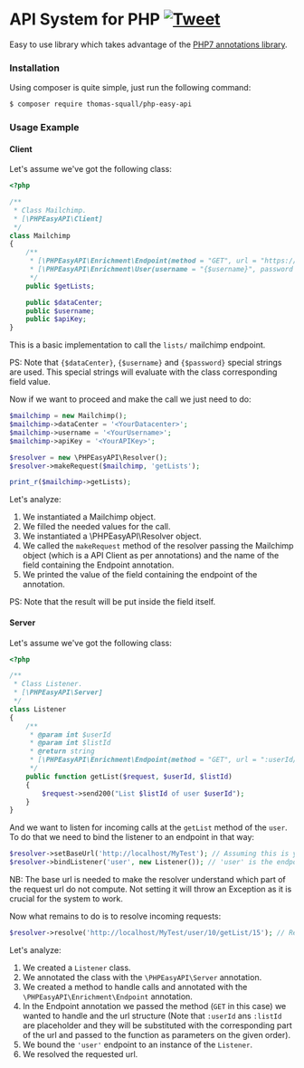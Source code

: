 # API System for PHP [![Tweet](https://img.shields.io/twitter/url/http/shields.io.svg?style=social)](https://twitter.com/intent/tweet?text=Easy%20to%20use%20PHP%20API%20libray!%20Check%20it%20out!%20&url=https://github.com/ThomasSquall/PHPEasyAPI&hashtags=php,php7,api,apiserver,apiclient,developers)

Easy to use library which takes advantage of the [PHP7 annotations library](https://github.com/ThomasSquall/PHPMagicAnnotations).

### Installation

Using composer is quite simple, just run the following command:
``` sh
$ composer require thomas-squall/php-easy-api
```

### Usage Example

#### Client

Let's assume we've got the following class:

``` php
<?php

/**
 * Class Mailchimp.
 * [\PHPEasyAPI\Client]
 */
class Mailchimp
{
    /**
     * [\PHPEasyAPI\Enrichment\Endpoint(method = "GET", url = "https://{$dataCenter}.api.mailchimp.com/3.0/lists/")]
     * [\PHPEasyAPI\Enrichment\User(username = "{$username}", password = "{$apiKey}")]
     */
    public $getLists;

    public $dataCenter;
    public $username;
    public $apiKey;
}
```

This is a basic implementation to call the `lists/` mailchimp endpoint.

PS: Note that `{$dataCenter}`, `{$username}` and `{$password}` special strings are used.
This special strings will evaluate with the class corresponding field value.

Now if we want to proceed and make the call we just need to do:

``` php
$mailchimp = new Mailchimp();
$mailchimp->dataCenter = '<YourDatacenter>';
$mailchimp->username = '<YourUsername>';
$mailchimp->apiKey = '<YourAPIKey>';

$resolver = new \PHPEasyAPI\Resolver();
$resolver->makeRequest($mailchimp, 'getLists');

print_r($mailchimp->getLists);
```

Let's analyze:
1) We instantiated a Mailchimp object.
2) We filled the needed values for the call.
3) We instantiated a \PHPEasyAPI\Resolver object.
4) We called the `makeRequest` method of the resolver passing the Mailchimp object (which is a API Client as per annotations) and the name of the field containing the Endpoint annotation.
5) We printed the value of the field containing the endpoint of the annotation.

PS: Note that the result will be put inside the field itself.

#### Server

Let's assume we've got the following class:

``` php
<?php

/**
 * Class Listener.
 * [\PHPEasyAPI\Server]
 */
class Listener
{
    /**
     * @param int $userId
     * @param int $listId
     * @return string
     * [\PHPEasyAPI\Enrichment\Endpoint(method = "GET", url = ":userId/getList/:listId")]
     */
    public function getList($request, $userId, $listId)
    {
        $request->send200("List $listId of user $userId");
    }
}
```

And we want to listen for incoming calls at the `getList` method of the `user`.
To do that we need to bind the listener to an endpoint in that way:

``` php
$resolver->setBaseUrl('http://localhost/MyTest'); // Assuming this is your local test url.
$resolver->bindListener('user', new Listener()); // 'user' is the endpoint.
```

NB: The base url is needed to make the resolver understand which part of the request url do not compute.
Not setting it will throw an Exception as it is crucial for the system to work.

Now what remains to do is to resolve incoming requests:

``` php
$resolver->resolve('http://localhost/MyTest/user/10/getList/15'); // Replace this with the real request url.
```

Let's analyze:
1) We created a `Listener` class.
2) We annotated the class with the `\PHPEasyAPI\Server` annotation.
3) We created a method to handle calls and annotated with the `\PHPEasyAPI\Enrichment\Endpoint` annotation.
4) In the Endpoint annotation we passed the method (`GET` in this case) we wanted to handle and the url structure (Note that `:userId` ans `:listId` are placeholder and they will be substituted with the corresponding part of the url and passed to the function as parameters on the given order).
5) We bound the `'user'` endpoint to an instance of the `Listener`.
6) We resolved the requested url.